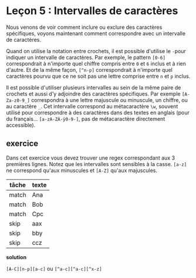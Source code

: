 # Leçon 5 : Intervalles de caractères

Nous venons de voir comment inclure ou exclure des caractères spécifiques, voyons maintenant comment correspondre avec un intervalle de caractères.

Quand on utilise la notation entre crochets, il est possible d'utilise le `-`pour indiquer un intervalle de caractères. Par exemple, le pattern `[0-6]` correspondrait à n'importe quel chiffre compris entre `0` et `6` inclus et à rien d'autre. Et de la même façon, `[^n-p]` correspondrait à n'importe quel caractères pourvu que ce ne soit pas une lettre comprise entre `n` et `p` inclus.

Il est possible d'utiliser plusieurs intervalles au sein de la même paire de crochets et aussi d'y adjoindre des caractères spécifiques. Par exemple `[A-Za-z0-9_]` correspondra à une lettre majuscule ou minuscule, un chiffre, ou au caractère `_`. Cet intervalle correspond au métacaractère `\w`, souvent utilisé pour correspondre à des caractères dans des textes en anglais (pour du français... `[a-zA-ZÀ-ÿ0-9-]`, pas de métacaractère directement accessible).

## exercice

Dans cet exercice vous devez trouver une regex correspondant aux 3 premières lignes. Notez que les intervalles sont sensibles à la casse. `[a-z]` ne correspond qu'aux minuscules et `[A-Z]` qu'aux majuscules.

| tâche | texte |
| ----- | ----- |
| match | Ana   |
| match | Bob   |
| match | Cpc   |
| skip  | aax   |
| skip  | bby   |
| skip  | ccz   |

**solution**

`[A-C][n-p][a-c]` ou `[^a-c][^a-c][^x-z]`
